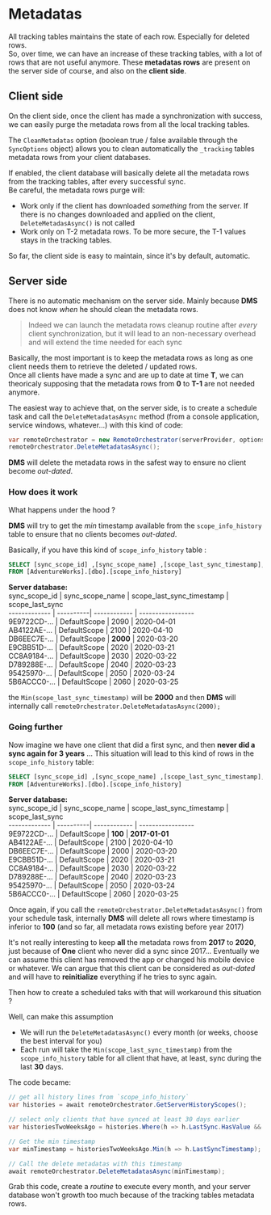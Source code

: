 # Metadatas

All tracking tables maintains the state of each row. 
Especially for deleted rows.   
So, over time, we can have an increase of these tracking tables, with a lot of rows that are not useful anymore.
These **metadatas rows** are present on the server side of course, and also on the **client side**.

## Client side

On the client side, once the client has made a synchronization with success, we can easily purge the metadata rows from all the local tracking tables.  

The `CleanMetadatas` option (boolean true / false available through the `SyncOptions` object) allows you to clean automatically the `_tracking` tables metadata rows from your client databases.  

If enabled, the client database will basically delete all the metadata rows from the tracking tables, after every successful sync.  
Be careful, the metadata rows purge will:
* Work only if the client has downloaded *something* from the server. If there is no changes downloaded and applied on the client, `DeleteMetadasAsync()` is not called
* Work only on T-2 metadata rows. To be more secure, the T-1 values stays in the tracking tables.

So far, the client side is easy to maintain, since it's by default, automatic.

## Server side

There is no automatic mechanism on the server side. Mainly because **DMS** does not know *when* he should clean the metadata rows.   

> Indeed we can launch the metadata rows cleanup routine after *every* client synchronization, but it will lead to an non-necessary overhead and will extend the time needed for each sync

Basically, the most important is to keep the metadata rows as long as one client needs them to retrieve the deleted / updated rows.   
Once all clients have made a sync and are up to date at time **T**, we can theoricaly supposing that the metadata rows from **0** to **T-1** are not needed anymore.

The easiest way to achieve that, on the server side, is to create a schedule task and call the `DeleteMetadatasAsync` method (from a console application, service windows, whatever...) with this kind of code:

``` csharp
var remoteOrchestrator = new RemoteOrchestrator(serverProvider, options, setup);
remoteOrchestrator.DeleteMetadatasAsync();

```

**DMS** will delete the metadata rows in the safest way to ensure no client become *out-dated*.

### How does it work

What happens under the hood ?

**DMS** will try to get the *min* timestamp available from the `scope_info_history` table to ensure that no clients becomes *out-dated*.

Basically, if you have this kind of `scope_info_history` table :

``` sql
SELECT [sync_scope_id] ,[sync_scope_name] ,[scope_last_sync_timestamp], [scope_last_sync]
FROM [AdventureWorks].[dbo].[scope_info_history]
```
**Server database:**   
sync_scope_id | sync_scope_name | scope_last_sync_timestamp | scope_last_sync   
------------- | ----------| ------------ | -----------------   
9E9722CD-... | DefaultScope | 2090 | 2020-04-01   
AB4122AE-... | DefaultScope | 2100 | 2020-04-10   
DB6EEC7E-... | DefaultScope | **2000** | 2020-03-20   
E9CBB51D-... | DefaultScope | 2020 | 2020-03-21   
CC8A9184-... | DefaultScope | 2030 | 2020-03-22   
D789288E-... | DefaultScope | 2040 | 2020-03-23   
95425970-... | DefaultScope | 2050 | 2020-03-24   
5B6ACCC0-... | DefaultScope | 2060 | 2020-03-25   

the `Min(scope_last_sync_timestamp)` will be **2000** and then **DMS** will internally call `remoteOrchestrator.DeleteMetadatasAsync(2000);`

### Going further

Now imagine we have one client that did a first sync, and then **never did a sync again for 3 years** ... 
This situation will lead to this kind of rows in the `scope_info_history` table:

``` sql
SELECT [sync_scope_id] ,[sync_scope_name] ,[scope_last_sync_timestamp], [scope_last_sync]
FROM [AdventureWorks].[dbo].[scope_info_history]
```
**Server database:**    
sync_scope_id | sync_scope_name | scope_last_sync_timestamp | scope_last_sync   
------------- | ----------| ------------ | -----------------   
9E9722CD-... | DefaultScope | **100** | **2017-01-01**   
AB4122AE-... | DefaultScope | 2100 | 2020-04-10   
DB6EEC7E-... | DefaultScope | 2000 | 2020-03-20   
E9CBB51D-... | DefaultScope | 2020 | 2020-03-21   
CC8A9184-... | DefaultScope | 2030 | 2020-03-22   
D789288E-... | DefaultScope | 2040 | 2020-03-23   
95425970-... | DefaultScope | 2050 | 2020-03-24   
5B6ACCC0-... | DefaultScope | 2060 | 2020-03-25   

Once again, if you call the `remoteOrchestrator.DeleteMetadatasAsync()` from your schedule task, internally **DMS** will delete all rows where timestamp is inferior to **100** (and so far, all metadata rows existing before year 2017)

It's not really interesting to keep **all** the metadata rows from **2017** to **2020**, just because of **One** client who never did a sync since 2017...
Eventually we can assume this client has removed the app or changed his mobile device or whatever. We can argue that this client can be considered as *out-dated* and will have to **reinitialize** everything if he tries to sync again.

Then how to create a scheduled taks with that will workaround this situation ?

Well, can make this assumption
- We will run the `DeleteMetadatasAsync()` every month (or weeks, choose the best interval for you)
- Each run will take the `Min(scope_last_sync_timestamp)` from the `scope_info_history` table for all client that have, at least, sync during the last **30** days.

The code became:

``` csharp
// get all history lines from `scope_info_history`
var histories = await remoteOrchestrator.GetServerHistoryScopes();

// select only clients that have synced at least 30 days earlier
var historiesTwoWeeksAgo = histories.Where(h => h.LastSync.HasValue && h.LastSync.Value >= DateTime.Now.AddDays(-30));

// Get the min timestamp
var minTimestamp = historiesTwoWeeksAgo.Min(h => h.LastSyncTimestamp);

// Call the delete metadatas with this timestamp
await remoteOrchestrator.DeleteMetadatasAsync(minTimestamp);
```

Grab this code, create a *routine* to execute every month, and your server database won't growth too much because of the tracking tables metadata rows.